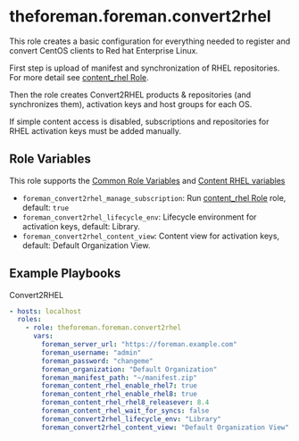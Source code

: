 theforeman.foreman.convert2rhel
===============================

This role creates a basic configuration for everything needed to register and convert CentOS clients to Red hat Enterprise Linux.

First step is upload of manifest and synchronization of RHEL repositories. For more detail see [content_rhel Role](https://github.com/theforeman/foreman-ansible-modules/blob/develop/roles/content_rhel/README.md).

Then the role creates Convert2RHEL products & repositories (and synchronizes them), activation keys and host groups for each OS.

If simple content access is disabled, subscriptions and repositories for RHEL activation keys must be added manually.

Role Variables
--------------

This role supports the [Common Role Variables](https://github.com/theforeman/foreman-ansible-modules/blob/develop/README.md#common-role-variables) and [Content RHEL variables](https://github.com/theforeman/foreman-ansible-modules/blob/develop/roles/content_rhel/README.md)

- `foreman_convert2rhel_manage_subscription`: Run [content_rhel Role](https://github.com/theforeman/foreman-ansible-modules/blob/develop/roles/content_rhel/README.md) role, default: `true`
- `foreman_convert2rhel_lifecycle_env`: Lifecycle environment for activation keys, default: Library.
- `foreman_convert2rhel_content_view`: Content view for activation keys, default: Default Organization View.

Example Playbooks
-----------------

Convert2RHEL

```yaml
- hosts: localhost
  roles:
    - role: theforeman.foreman.convert2rhel
      vars:
        foreman_server_url: "https://foreman.example.com"
        foreman_username: "admin"
        foreman_password: "changeme"
        foreman_organization: "Default Organization"
        foreman_manifest_path: "~/manifest.zip"
        foreman_content_rhel_enable_rhel7: true
        foreman_content_rhel_enable_rhel8: true
        foreman_content_rhel_rhel8_releasever: 8.4
        foreman_content_rhel_wait_for_syncs: false
        foreman_convert2rhel_lifecycle_env: "Library"
        foreman_convert2rhel_content_view: "Default Organization View"
```
